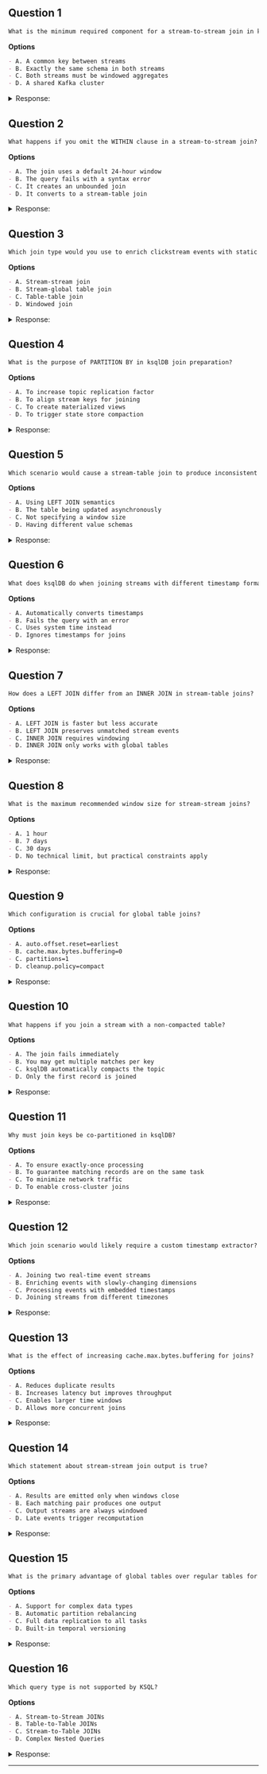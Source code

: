 ## Question 1
```markdown
What is the minimum required component for a stream-to-stream join in ksqlDB?
```

**Options**
```markdown
- A. A common key between streams
- B. Exactly the same schema in both streams
- C. Both streams must be windowed aggregates
- D. A shared Kafka cluster
```

<details><summary>Response:</summary>

**Answer:** A

**Explanation:**
```markdown
- A. Correct: Stream-to-stream joins require matching keys
- B. Incorrect: Schemas can differ as long as join keys match
- C. Incorrect: Raw streams can be joined directly
- D. Incorrect: While typically true, not a join requirement
```

</details>

## Question 2
```markdown
What happens if you omit the WITHIN clause in a stream-to-stream join?
```

**Options**
```markdown
- A. The join uses a default 24-hour window
- B. The query fails with a syntax error
- C. It creates an unbounded join
- D. It converts to a stream-table join
```

<details><summary>Response:</summary>

**Answer:** B

**Explanation:**
```markdown
- A. Incorrect: No default window exists
- B. Correct: WITHIN is mandatory syntax
- C. Incorrect: Unbounded joins aren't supported
- D. Incorrect: Join type remains stream-stream
```

</details>

## Question 3
```markdown
Which join type would you use to enrich clickstream events with static user profiles?
```

**Options**
```markdown
- A. Stream-stream join
- B. Stream-global table join
- C. Table-table join
- D. Windowed join
```

<details><summary>Response:</summary>

**Answer:** B

**Explanation:**
```markdown
- A. Incorrect: For two event streams
- B. Correct: Global tables optimize static reference data
- C. Incorrect: Tables join to tables, not streams
- D. Incorrect: For temporal correlations
```

</details>

## Question 4
```markdown
What is the purpose of PARTITION BY in ksqlDB join preparation?
```

**Options**
```markdown
- A. To increase topic replication factor
- B. To align stream keys for joining
- C. To create materialized views
- D. To trigger state store compaction
```

<details><summary>Response:</summary>

**Answer:** B

**Explanation:**
```markdown
- A. Incorrect: Affects data routing, not replication
- B. Correct: Ensures co-partitioning for joins
- C. Incorrect: Separate CREATE TABLE operation
- D. Incorrect: Managed by Kafka, not ksqlDB
```

</details>

## Question 5
```markdown
Which scenario would cause a stream-table join to produce inconsistent results?
```

**Options**
```markdown
- A. Using LEFT JOIN semantics
- B. The table being updated asynchronously
- C. Not specifying a window size
- D. Having different value schemas
```

<details><summary>Response:</summary>

**Answer:** B

**Explanation:**
```markdown
- A. Incorrect: Expected behavior
- B. Correct: Race condition between join and update
- C. Incorrect: Not required for stream-table joins
- D. Incorrect: Schemas can differ
```

</details>

## Question 6
```markdown
What does ksqlDB do when joining streams with different timestamp formats?
```

**Options**
```markdown
- A. Automatically converts timestamps
- B. Fails the query with an error
- C. Uses system time instead
- D. Ignores timestamps for joins
```

<details><summary>Response:</summary>

**Answer:** B

**Explanation:**
```markdown
- A. Incorrect: No implicit conversion
- B. Correct: Requires explicit timestamp handling
- C. Incorrect: Event time must be consistent
- D. Incorrect: Timestamps are crucial for windows
```

</details>

## Question 7
```markdown
How does a LEFT JOIN differ from an INNER JOIN in stream-table joins?
```

**Options**
```markdown
- A. LEFT JOIN is faster but less accurate
- B. LEFT JOIN preserves unmatched stream events
- C. INNER JOIN requires windowing
- D. INNER JOIN only works with global tables
```

<details><summary>Response:</summary>

**Answer:** B

**Explanation:**
```markdown
- A. Incorrect: Performance is comparable
- B. Correct: Key distinction of LEFT JOIN
- C. Incorrect: Neither requires windows
- D. Incorrect: Works with any table
```

</details>

## Question 8
```markdown
What is the maximum recommended window size for stream-stream joins?
```

**Options**
```markdown
- A. 1 hour
- B. 7 days
- C. 30 days
- D. No technical limit, but practical constraints apply
```

<details><summary>Response:</summary>

**Answer:** D

**Explanation:**
```markdown
- A. Incorrect: Too restrictive
- B. Incorrect: Arbitrary limit
- C. Incorrect: Arbitrary limit
- D. Correct: Balance retention and performance
```

</details>

## Question 9
```markdown
Which configuration is crucial for global table joins?
```

**Options**
```markdown
- A. auto.offset.reset=earliest
- B. cache.max.bytes.buffering=0
- C. partitions=1
- D. cleanup.policy=compact
```

<details><summary>Response:</summary>

**Answer:** D

**Explanation:**
```markdown
- A. Incorrect: Helpful but not crucial
- B. Incorrect: Would disable caching
- C. Incorrect: Global tables can have partitions
- D. Correct: Ensures single record per key
```

</details>

## Question 10
```markdown
What happens if you join a stream with a non-compacted table?
```

**Options**
```markdown
- A. The join fails immediately
- B. You may get multiple matches per key
- C. ksqlDB automatically compacts the topic
- D. Only the first record is joined
```

<details><summary>Response:</summary>

**Answer:** B

**Explanation:**
```markdown
- A. Incorrect: Join executes but may be wrong
- B. Correct: Without compaction, history remains
- C. Incorrect: Cannot modify source topics
- D. Incorrect: All records would be processed
```

</details>

## Question 11
```markdown
Why must join keys be co-partitioned in ksqlDB?
```

**Options**
```markdown
- A. To ensure exactly-once processing
- B. To guarantee matching records are on the same task
- C. To minimize network traffic
- D. To enable cross-cluster joins
```

<details><summary>Response:</summary>

**Answer:** B

**Explanation:**
```markdown
- A. Incorrect: Separate concern
- B. Correct: Core co-partitioning requirement
- C. Incorrect: Beneficial side effect only
- D. Incorrect: Not supported
```

</details>

## Question 12
```markdown
Which join scenario would likely require a custom timestamp extractor?
```

**Options**
```markdown
- A. Joining two real-time event streams
- B. Enriching events with slowly-changing dimensions
- C. Processing events with embedded timestamps
- D. Joining streams from different timezones
```

<details><summary>Response:</summary>

**Answer:** C

**Explanation:**
```markdown
- A. Incorrect: Default processing time suffices
- B. Incorrect: Table joins use current state
- C. Correct: Needed for event-time semantics
- D. Incorrect: ksqlDB handles timezone conversion
```

</details>

## Question 13
```markdown
What is the effect of increasing cache.max.bytes.buffering for joins?
```

**Options**
```markdown
- A. Reduces duplicate results
- B. Increases latency but improves throughput
- C. Enables larger time windows
- D. Allows more concurrent joins
```

<details><summary>Response:</summary>

**Answer:** B

**Explanation:**
```markdown
- A. Incorrect: Not related to deduplication
- B. Correct: Classic throughput-latency tradeoff
- C. Incorrect: Window size is independent
- D. Incorrect: Concurrency is thread-based
```

</details>

## Question 14
```markdown
Which statement about stream-stream join output is true?
```

**Options**
```markdown
- A. Results are emitted only when windows close
- B. Each matching pair produces one output
- C. Output streams are always windowed
- D. Late events trigger recomputation
```

<details><summary>Response:</summary>

**Answer:** B

**Explanation:**
```markdown
- A. Incorrect: Emits on matching event arrival
- B. Correct: Core join semantics
- C. Incorrect: Output is a regular stream
- D. Incorrect: ksqlDB doesn't handle late events
```

</details>

## Question 15
```markdown
What is the primary advantage of global tables over regular tables for joins?
```

**Options**
```markdown
- A. Support for complex data types
- B. Automatic partition rebalancing
- C. Full data replication to all tasks
- D. Built-in temporal versioning
```

<details><summary>Response:</summary>

**Answer:** C

**Explanation:**
```markdown
- A. Incorrect: Both support same types
- B. Incorrect: Both rebalance
- C. Correct: Key benefit of global tables
- D. Incorrect: Versioning is manual
```

</details>

## Question 16

```markdown
Which query type is not supported by KSQL?
```

**Options**

```markdown
- A. Stream-to-Stream JOINs
- B. Table-to-Table JOINs
- C. Stream-to-Table JOINs
- D. Complex Nested Queries
```

<details><summary>Response:</summary>

**Answer:** D

**Explanation:**

```markdown
KSQL doesn’t support deeply nested or complex subqueries.

- A. Supported
- B. Supported
- C. Supported
- D. Correct – not supported.
```

</details>

---